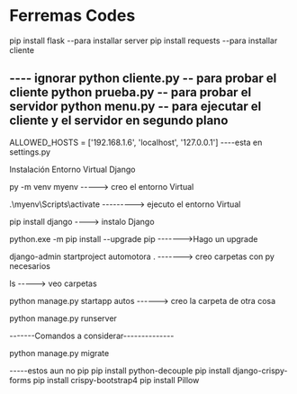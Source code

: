 # Ferremas Codes
pip install flask --para installar server
pip install requests --para installar cliente

---- ignorar
python cliente.py -- para probar el cliente
python prueba.py -- para probar el servidor
python menu.py -- para ejecutar el cliente y el servidor en segundo plano
----

ALLOWED_HOSTS = ['192.168.1.6', 'localhost', '127.0.0.1'] ----esta en settings.py

Instalación Entorno Virtual Django

py -m venv myenv  -----> creo el entorno Virtual

.\myenv\Scripts\activate   ---------> ejecuto el entorno Virtual

pip install django  ----> instalo Django

python.exe -m pip install --upgrade pip  ------->Hago un upgrade

django-admin startproject automotora . -------> creo carpetas con py necesarios

ls -----> veo carpetas

python manage.py startapp autos ------> creo la carpeta de otra cosa

python manage.py runserver

-------Comandos a considerar--------------

python manage.py migrate




-----estos aun no 
pip pip install python-decouple 
pip install django-crispy-forms 
pip install crispy-bootstrap4 
pip install Pillow